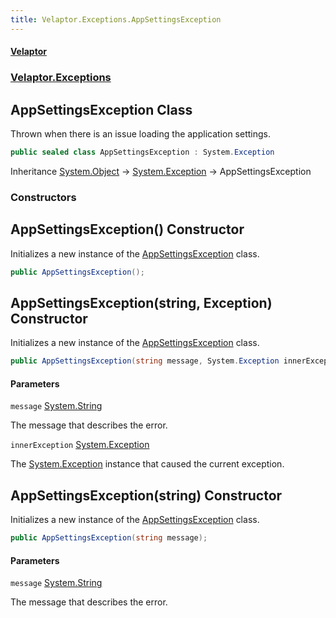 ```yaml
---
title: Velaptor.Exceptions.AppSettingsException
---
```


#### [Velaptor](Namespaces.md 'Velaptor Namespaces')
### [Velaptor.Exceptions](Velaptor.Exceptions.md 'Velaptor.Exceptions')

## AppSettingsException Class

Thrown when there is an issue loading the application settings.

```csharp
public sealed class AppSettingsException : System.Exception
```

Inheritance [System.Object](https://docs.microsoft.com/en-us/dotnet/api/System.Object 'System.Object') → [System.Exception](https://docs.microsoft.com/en-us/dotnet/api/System.Exception 'System.Exception') → AppSettingsException
### Constructors

<a name='Velaptor.Exceptions.AppSettingsException.AppSettingsException()'></a>

## AppSettingsException() Constructor

Initializes a new instance of the [AppSettingsException](Velaptor.Exceptions.AppSettingsException.md 'Velaptor.Exceptions.AppSettingsException') class.

```csharp
public AppSettingsException();
```

<a name='Velaptor.Exceptions.AppSettingsException.AppSettingsException(string,System.Exception)'></a>

## AppSettingsException(string, Exception) Constructor

Initializes a new instance of the [AppSettingsException](Velaptor.Exceptions.AppSettingsException.md 'Velaptor.Exceptions.AppSettingsException') class.

```csharp
public AppSettingsException(string message, System.Exception innerException);
```
#### Parameters

<a name='Velaptor.Exceptions.AppSettingsException.AppSettingsException(string,System.Exception).message'></a>

`message` [System.String](https://docs.microsoft.com/en-us/dotnet/api/System.String 'System.String')

The message that describes the error.

<a name='Velaptor.Exceptions.AppSettingsException.AppSettingsException(string,System.Exception).innerException'></a>

`innerException` [System.Exception](https://docs.microsoft.com/en-us/dotnet/api/System.Exception 'System.Exception')

The [System.Exception](https://docs.microsoft.com/en-us/dotnet/api/System.Exception 'System.Exception') instance that caused the current exception.

<a name='Velaptor.Exceptions.AppSettingsException.AppSettingsException(string)'></a>

## AppSettingsException(string) Constructor

Initializes a new instance of the [AppSettingsException](Velaptor.Exceptions.AppSettingsException.md 'Velaptor.Exceptions.AppSettingsException') class.

```csharp
public AppSettingsException(string message);
```
#### Parameters

<a name='Velaptor.Exceptions.AppSettingsException.AppSettingsException(string).message'></a>

`message` [System.String](https://docs.microsoft.com/en-us/dotnet/api/System.String 'System.String')

The message that describes the error.